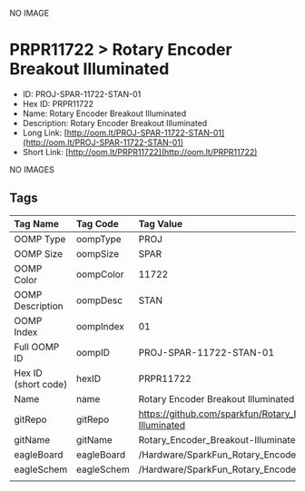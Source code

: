 


  
NO IMAGE  
# PRPR11722 > Rotary Encoder Breakout Illuminated

- ID: PROJ-SPAR-11722-STAN-01
- Hex ID: PRPR11722
- Name: Rotary Encoder Breakout Illuminated
- Description: Rotary Encoder Breakout Illuminated
- Long Link: [http://oom.lt/PROJ-SPAR-11722-STAN-01](http://oom.lt/PROJ-SPAR-11722-STAN-01)
- Short Link: [http://oom.lt/PRPR11722](http://oom.lt/PRPR11722)
  
NO IMAGES  
## Tags
  

|Tag Name|Tag Code|Tag Value|
| :--- | :--- | :--- |
|OOMP Type|oompType|PROJ|
|OOMP Size|oompSize|SPAR|
|OOMP Color|oompColor|11722|
|OOMP Description|oompDesc|STAN|
|OOMP Index|oompIndex|01|
|Full OOMP ID|oompID|PROJ-SPAR-11722-STAN-01|
|Hex ID (short code)|hexID|PRPR11722|
|Name|name|Rotary Encoder Breakout Illuminated|
|gitRepo|gitRepo|https://github.com/sparkfun/Rotary_Encoder_Breakout-Illuminated|
|gitName|gitName|Rotary_Encoder_Breakout-Illuminated|
|eagleBoard|eagleBoard|/Hardware/SparkFun_Rotary_Encoder-Illuminated.brd|
|eagleSchem|eagleSchem|/Hardware/SparkFun_Rotary_Encoder-Illuminated.sch|
||||
